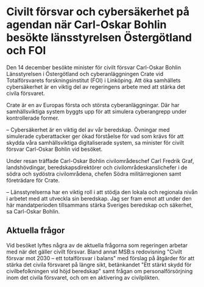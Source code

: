 # Civilt försvar och cybersäkerhet på agendan när Carl-Oskar Bohlin besökte länsstyrelsen Östergötland och FOI

Den 14 december besökte minister för civilt försvar Carl-Oskar Bohlin Länsstyrelsen i Östergötland och cyberanläggningen Crate vid Totalförsvarets forskningsinstitut (FOI) i Linköping. Att öka samhällets cybersäkerhet är en viktig del av regeringens arbete med att stärka det civila försvaret.

Crate är en av Europas första och största cyberanläggningar. Där har samhällsviktiga system byggts upp för att simulera cyberangrepp under kontrollerade former.

– Cybersäkerhet är en viktig del av vår beredskap. Övningar med simulerade cyberattacker ger ökad förståelse för vad som krävs för att skydda våra samhällsviktiga digitaliserade system, sa minister för civilt försvar Carl-Oskar Bohlin vid besöket.

Under resan träffade Carl-Oskar Bohlin civilområdeschef Carl Fredrik Graf, landshövdingar, beredskapsdirektörer och civilområdeskanslichefer i de södra och sydöstra civilområdena, chefen Södra militärregionen samt företrädare för Crate.

– Länsstyrelserna har en viktig roll i att stödja den lokala och regionala nivån i arbetet med att utveckla sin beredskap. Jag ser fram emot att under den här mandatperioden tillsammans stärka Sveriges beredskap och säkerhet, sa Carl-Oskar Bohlin.

## Aktuella frågor

Vid besöket lyftes några av de aktuella frågorna som regeringen arbetar med när det gäller civilt försvar. Bland annat MSB:s redovisning "Civilt försvar mot 2030 – ett totalförsvar i balans" med förslag på åtgärder för att stärka det civila försvaret på längre sikt, betänkandet "Ett stärkt skydd för civilbefolkningen vid höjd beredskap" samt frågan om personalförsörjning inom det civila försvaret, och om en aktivering av civilplikten.
